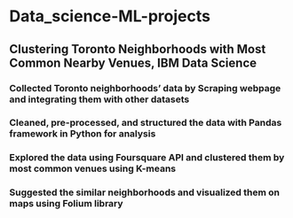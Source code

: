 # Data_science-ML-projects
## Clustering Toronto Neighborhoods with Most Common Nearby Venues, IBM Data Science
### Collected Toronto neighborhoods’ data by Scraping webpage and integrating them with other datasets 
### Cleaned, pre-processed, and structured the data with Pandas framework in Python for analysis
###	Explored the data using Foursquare API and clustered them by most common venues using K-means
###	Suggested the similar neighborhoods and visualized them on maps using Folium library 

